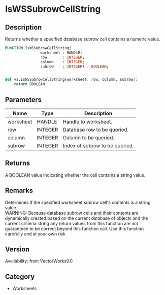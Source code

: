 # IsWSSubrowCellString

## Description
Returns whether a specified database subrow cell contains a numeric value.

```pascal
FUNCTION IsWSSubrowCellString(
				worksheet : HANDLE;
				row       : INTEGER;
				column    : INTEGER;
				subrow    : INTEGER) : BOOLEAN;
```

```python

def vs.IsWSSubrowCellString(worksheet, row, column, subrow):
    return BOOLEAN
```

## Parameters
|Name|Type|Description|
|---|---|---|
|worksheet|HANDLE|Handle to worksheet.|
|row|INTEGER|Database row to be queried.|
|column|INTEGER|Column to be queried.|
|subrow|INTEGER|Index of subrow to be queried.|

## Returns
A BOOLEAN value indicating whether the cell contains a string value.

## Remarks
Determines if the specified worksheet subrow cell's contents is a string value.<BR>
WARNING: Because database subrow cells and their contents are dynamically created based on the current database of objects and the current critieria string any return values from this function are not guaranteed to be correct beyond this function call. Use this function carefully and at your own risk

## Version
Availability: from VectorWorks9.0
## Category
* Worksheets

